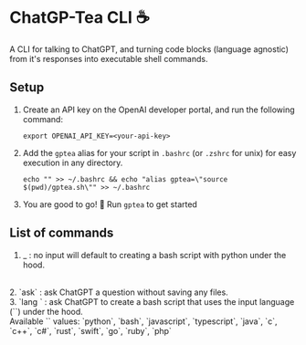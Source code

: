 # ChatGP-Tea CLI ☕️
A CLI for talking to ChatGPT, and turning code blocks (language agnostic) from it's responses into executable shell commands.

## Setup

1. Create an API key on the OpenAI developer portal, and run the following command:
    ```
    export OPENAI_API_KEY=<your-api-key>
    ```

2. Add the `gptea` alias for your script in `.bashrc` (or `.zshrc` for unix) for easy execution in any directory.
   ```
   echo "" >> ~/.bashrc && echo "alias gptea=\"source $(pwd)/gptea.sh\"" >> ~/.bashrc
   ```

3. You are good to go! 🤠 Run `gptea` to get started

## List of commands

1. _ : no input will default to creating a bash script with python under the hood.
<br>
2. `ask` : ask ChatGPT a question without saving any files.
<br>
3. `lang <lang-name>` : ask ChatGPT to create a bash script that uses the input language (`<lang-name>`) under the hood.
<br>
Available `<lang-name>` values: `python`, `bash`, `javascript`, `typescript`, `java`, `c`, `c++`, `c#`, `rust`, `swift`, `go`, `ruby`, `php`
